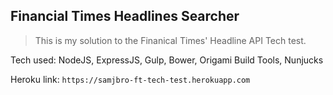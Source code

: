 ## Financial Times Headlines Searcher

>This is my solution to the Finanical Times' Headline API Tech test.

Tech used: NodeJS, ExpressJS, Gulp, Bower, Origami Build Tools, Nunjucks

Heroku link: `https://samjbro-ft-tech-test.herokuapp.com`
